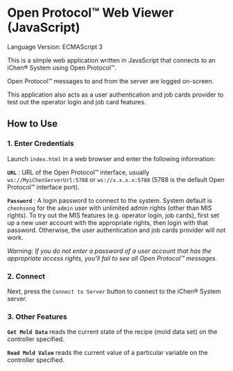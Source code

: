 # Open Protocol&trade; Web Viewer (JavaScript)

Language Version: ECMAScript 3

This is a simple web application written in JavaScript that connects to an iChen&reg; System using Open Protocol&trade;.

Open Protocol&trade; messages to and from the server are logged on-screen.

This application also acts as a user authentication and job cards provider to test out the operator login and job card features.

## How to Use

### 1. Enter Credentials

Launch `index.html` in a web browser and enter the following information:

**`URL`** : URL of the Open Protocol&trade; interface, usually `ws://MyiChenServerUrl:5788` or `ws://x.x.x.x:5788` (5788 is the default Open Protocol&trade; interface port).

**`Password`** : A login password to connect to the system.  System default is `chenhsong` for the `admin` user with unlimited admin rights (other than MIS rights).
To try out the MIS features (e.g. operator login, job cards), first set up a new user account with the appropriate rights, then login with that password.
Otherwise, the user authentication and job cards provider will not work.

_Warning: If you do not enter a password of a user account that has the appropriate access rights, you'll fail to see all Open Protocol&trade; messages._

### 2. Connect

Next, press the `Connect to Server` button to connect to the iChen&reg; System server.

### 3. Other Features

**`Get Mold Data`** reads the current state of the recipe (mold data set) on the controller specified.

**`Read Mold Value`** reads the current value of a particular variable on the controller specified.
